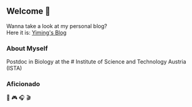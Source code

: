 ## Welcome 👋

Wanna take a look at my personal blog?  
Here it is: [Yiming's Blog](https://yimingfish.github.io/index.html) 

### About Myself

Postdoc in Biology at the # Institute of Science and Technology Austria (ISTA)

### Aficionado

🏀 
🎮
🎧
🎬

<!--
### Github Stats

[![Yimingfish's GitHub stats](https://github-readme-stats.vercel.app/api?username=yimingfish&show_icons=true&theme=dracula)](https://github.com/yimingfish/github-readme-stats)
-->

<!--
### My Top 5

[![Top Langs](https://github-readme-stats.vercel.app/api/top-langs/?username=yimingfish&show_icons=true&theme=dracula)](https://github.com/yimingfish/github-readme-stats)
-->

<!--
**yimingfish/yimingfish** is a ✨ _special_ ✨ repository because its `README.md` (this file) appears on your GitHub profile.

Here are some ideas to get you started:

- 🔭 I’m currently working on ...
- 🌱 I’m currently learning ...
- 👯 I’m looking to collaborate on ...
- 🤔 I’m looking for help with ...
- 💬 Ask me about ...
- 📫 How to reach me: ...
- 😄 Pronouns: ...
- ⚡ Fun fact: ...
-->
